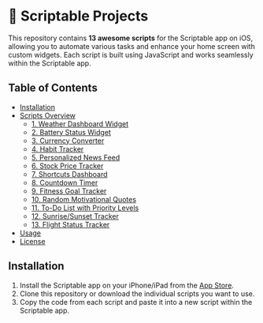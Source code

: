 # 📱 Scriptable Projects

This repository contains **13 awesome scripts** for the Scriptable app on iOS, allowing you to automate various tasks and enhance your home screen with custom widgets. Each script is built using JavaScript and works seamlessly within the Scriptable app.

## Table of Contents
- [Installation](#installation)
- [Scripts Overview](#scripts-overview)
  - [1. Weather Dashboard Widget](#1-weather-dashboard-widget)
  - [2. Battery Status Widget](#2-battery-status-widget)
  - [3. Currency Converter](#3-currency-converter)
  - [4. Habit Tracker](#4-habit-tracker)
  - [5. Personalized News Feed](#5-personalized-news-feed)
  - [6. Stock Price Tracker](#6-stock-price-tracker)
  - [7. Shortcuts Dashboard](#7-shortcuts-dashboard)
  - [8. Countdown Timer](#8-countdown-timer)
  - [9. Fitness Goal Tracker](#9-fitness-goal-tracker)
  - [10. Random Motivational Quotes](#10-random-motivational-quotes)
  - [11. To-Do List with Priority Levels](#11-to-do-list-with-priority-levels)
  - [12. Sunrise/Sunset Tracker](#12-sunrise-sunset-tracker)
  - [13. Flight Status Tracker](#13-flight-status-tracker)
- [Usage](#usage)
- [License](#license)

## Installation

1. Install the Scriptable app on your iPhone/iPad from the [App Store](https://apps.apple.com/us/app/scriptable/id1405459188).
2. Clone this repository or download the individual scripts you want to use.
3. Copy the code from each script and paste it into a new script within the Scriptable app.
